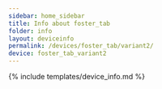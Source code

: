 ```yaml
---
sidebar: home_sidebar
title: Info about foster_tab
folder: info
layout: deviceinfo
permalink: /devices/foster_tab/variant2/
device: foster_tab_variant2
---
```

{% include templates/device_info.md %}
